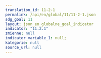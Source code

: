 ```yaml
---
translation_id: 11-2-1
permalink: /api/en/global/11/11-2-1.json
sdg_goal: 11
layout: json_en_globalne_goal_indicator
indicator: "11.2.1"
zmienne: null
indicator_variable_1: null;
kategorie: null
source_url: null
---
```

